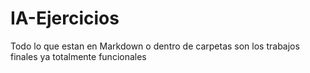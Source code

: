 # IA-Ejercicios
Todo lo que estan en Markdown o dentro de carpetas son los trabajos finales ya totalmente funcionales
